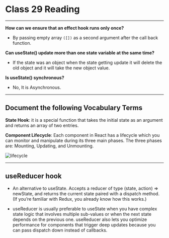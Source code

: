 # Class 29 Reading

---

**How can we ensure that an effect hook runs only once?**

- By passing empty array `([])` as a second argument after the call back function.

**Can useState() update more than one state variable at the same time?**

- If the state was an object when the state getting update it will delete the old object and it will take the new object value.

**Is useState() synchronous?**

- No, It is Asynchronous.

---

## Document the following Vocabulary Terms

**State Hook**: it is a special function that takes the initial state as an argument and returns an array of two entries.

**Component Lifecycle**: Each component in React has a lifecycle which you can monitor and manipulate during its three main phases. The three phases are: Mounting, Updating, and Unmounting.

![lifecycle](https://dev-to-uploads.s3.amazonaws.com/i/wh5rqu2bshfexy0w7g6a.png)

---

## useReducer hook

- An alternative to useState. Accepts a reducer of type (state, action) => newState, and returns the current state paired with a dispatch method. (If you’re familiar with Redux, you already know how this works.)

- useReducer is usually preferable to useState when you have complex state logic that involves multiple sub-values or when the next state depends on the previous one. useReducer also lets you optimize performance for components that trigger deep updates because you can pass dispatch down instead of callbacks.
